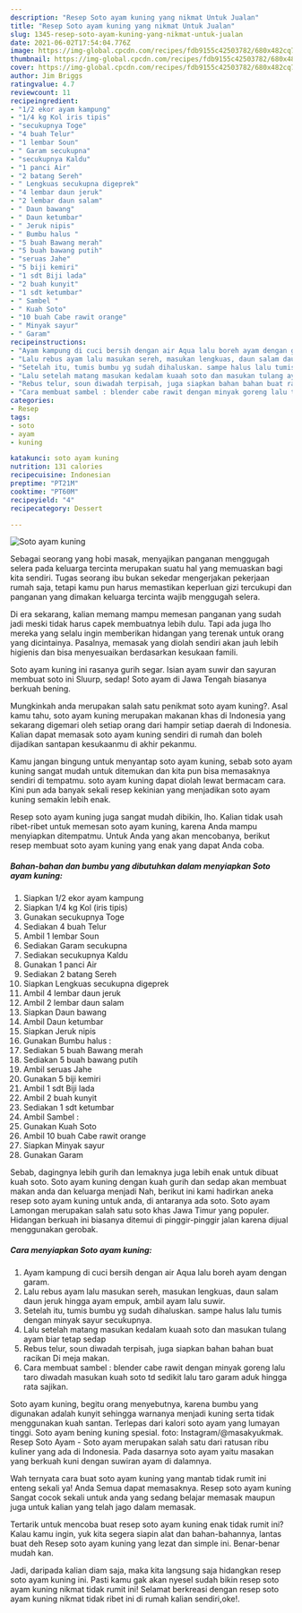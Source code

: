 ```yaml
---
description: "Resep Soto ayam kuning yang nikmat Untuk Jualan"
title: "Resep Soto ayam kuning yang nikmat Untuk Jualan"
slug: 1345-resep-soto-ayam-kuning-yang-nikmat-untuk-jualan
date: 2021-06-02T17:54:04.776Z
image: https://img-global.cpcdn.com/recipes/fdb9155c42503782/680x482cq70/soto-ayam-kuning-foto-resep-utama.jpg
thumbnail: https://img-global.cpcdn.com/recipes/fdb9155c42503782/680x482cq70/soto-ayam-kuning-foto-resep-utama.jpg
cover: https://img-global.cpcdn.com/recipes/fdb9155c42503782/680x482cq70/soto-ayam-kuning-foto-resep-utama.jpg
author: Jim Briggs
ratingvalue: 4.7
reviewcount: 11
recipeingredient:
- "1/2 ekor ayam kampung"
- "1/4 kg Kol iris tipis"
- "secukupnya Toge"
- "4 buah Telur"
- "1 lembar Soun"
- " Garam secukupna"
- "secukupnya Kaldu"
- "1 panci Air"
- "2 batang Sereh"
- " Lengkuas secukupna digeprek"
- "4 lembar daun jeruk"
- "2 lembar daun salam"
- " Daun bawang"
- " Daun ketumbar"
- " Jeruk nipis"
- " Bumbu halus "
- "5 buah Bawang merah"
- "5 buah bawang putih"
- "seruas Jahe"
- "5 biji kemiri"
- "1 sdt Biji lada"
- "2 buah kunyit"
- "1 sdt ketumbar"
- " Sambel "
- " Kuah Soto"
- "10 buah Cabe rawit orange"
- " Minyak sayur"
- " Garam"
recipeinstructions:
- "Ayam kampung di cuci bersih dengan air Aqua lalu boreh ayam dengan garam."
- "Lalu rebus ayam lalu masukan sereh, masukan lengkuas, daun salam daun jeruk hingga ayam empuk, ambil ayam lalu suwir."
- "Setelah itu, tumis bumbu yg sudah dihaluskan. sampe halus lalu tumis dengan minyak sayur secukupnya."
- "Lalu setelah matang masukan kedalam kuaah soto dan masukan tulang ayam biar tetap sedap"
- "Rebus telur, soun diwadah terpisah, juga siapkan bahan bahan buat racikan Di meja makan."
- "Cara membuat sambel : blender cabe rawit dengan minyak goreng lalu taro diwadah masukan kuah soto td sedikit lalu taro garam aduk hingga rata sajikan."
categories:
- Resep
tags:
- soto
- ayam
- kuning

katakunci: soto ayam kuning 
nutrition: 131 calories
recipecuisine: Indonesian
preptime: "PT21M"
cooktime: "PT60M"
recipeyield: "4"
recipecategory: Dessert

---
```



![Soto ayam kuning](https://img-global.cpcdn.com/recipes/fdb9155c42503782/680x482cq70/soto-ayam-kuning-foto-resep-utama.jpg)

Sebagai seorang yang hobi masak, menyajikan panganan menggugah selera pada keluarga tercinta merupakan suatu hal yang memuaskan bagi kita sendiri. Tugas seorang ibu bukan sekedar mengerjakan pekerjaan rumah saja, tetapi kamu pun harus memastikan keperluan gizi tercukupi dan panganan yang dimakan keluarga tercinta wajib menggugah selera.

Di era  sekarang, kalian memang mampu memesan panganan yang sudah jadi meski tidak harus capek membuatnya lebih dulu. Tapi ada juga lho mereka yang selalu ingin memberikan hidangan yang terenak untuk orang yang dicintainya. Pasalnya, memasak yang diolah sendiri akan jauh lebih higienis dan bisa menyesuaikan berdasarkan kesukaan famili. 

Soto ayam kuning ini rasanya gurih segar. Isian ayam suwir dan sayuran membuat soto ini Sluurp, sedap! Soto ayam di Jawa Tengah biasanya berkuah bening.

Mungkinkah anda merupakan salah satu penikmat soto ayam kuning?. Asal kamu tahu, soto ayam kuning merupakan makanan khas di Indonesia yang sekarang digemari oleh setiap orang dari hampir setiap daerah di Indonesia. Kalian dapat memasak soto ayam kuning sendiri di rumah dan boleh dijadikan santapan kesukaanmu di akhir pekanmu.

Kamu jangan bingung untuk menyantap soto ayam kuning, sebab soto ayam kuning sangat mudah untuk ditemukan dan kita pun bisa memasaknya sendiri di tempatmu. soto ayam kuning dapat diolah lewat bermacam cara. Kini pun ada banyak sekali resep kekinian yang menjadikan soto ayam kuning semakin lebih enak.

Resep soto ayam kuning juga sangat mudah dibikin, lho. Kalian tidak usah ribet-ribet untuk memesan soto ayam kuning, karena Anda mampu menyiapkan ditempatmu. Untuk Anda yang akan mencobanya, berikut resep membuat soto ayam kuning yang enak yang dapat Anda coba.

<!--inarticleads1-->

##### Bahan-bahan dan bumbu yang dibutuhkan dalam menyiapkan Soto ayam kuning:

1. Siapkan 1/2 ekor ayam kampung
1. Siapkan 1/4 kg Kol (iris tipis)
1. Gunakan secukupnya Toge
1. Sediakan 4 buah Telur
1. Ambil 1 lembar Soun
1. Sediakan  Garam secukupna
1. Sediakan secukupnya Kaldu
1. Gunakan 1 panci Air
1. Sediakan 2 batang Sereh
1. Siapkan  Lengkuas secukupna digeprek
1. Ambil 4 lembar daun jeruk
1. Ambil 2 lembar daun salam
1. Siapkan  Daun bawang
1. Ambil  Daun ketumbar
1. Siapkan  Jeruk nipis
1. Gunakan  Bumbu halus :
1. Sediakan 5 buah Bawang merah
1. Sediakan 5 buah bawang putih
1. Ambil seruas Jahe
1. Gunakan 5 biji kemiri
1. Ambil 1 sdt Biji lada
1. Ambil 2 buah kunyit
1. Sediakan 1 sdt ketumbar
1. Ambil  Sambel :
1. Gunakan  Kuah Soto
1. Ambil 10 buah Cabe rawit orange
1. Siapkan  Minyak sayur
1. Gunakan  Garam


Sebab, dagingnya lebih gurih dan lemaknya juga lebih enak untuk dibuat kuah soto. Soto ayam kuning dengan kuah gurih dan sedap akan membuat makan anda dan keluarga menjadi Nah, berikut ini kami hadirkan aneka resep soto ayam kuning untuk anda, di antaranya ada soto. Soto ayam Lamongan merupakan salah satu soto khas Jawa Timur yang populer. Hidangan berkuah ini biasanya ditemui di pinggir-pinggir jalan karena dijual menggunakan gerobak. 

<!--inarticleads2-->

##### Cara menyiapkan Soto ayam kuning:

1. Ayam kampung di cuci bersih dengan air Aqua lalu boreh ayam dengan garam.
1. Lalu rebus ayam lalu masukan sereh, masukan lengkuas, daun salam daun jeruk hingga ayam empuk, ambil ayam lalu suwir.
1. Setelah itu, tumis bumbu yg sudah dihaluskan. sampe halus lalu tumis dengan minyak sayur secukupnya.
1. Lalu setelah matang masukan kedalam kuaah soto dan masukan tulang ayam biar tetap sedap
1. Rebus telur, soun diwadah terpisah, juga siapkan bahan bahan buat racikan Di meja makan.
1. Cara membuat sambel : blender cabe rawit dengan minyak goreng lalu taro diwadah masukan kuah soto td sedikit lalu taro garam aduk hingga rata sajikan.


Soto ayam kuning, begitu orang menyebutnya, karena bumbu yang digunakan adalah kunyit sehingga warnanya menjadi kuning serta tidak menggunakan kuah santan. Terlepas dari kalori soto ayam yang lumayan tinggi. Soto ayam bening kuning spesial. foto: Instagram/@masakyukmak. Resep Soto Ayam - Soto ayam merupakan salah satu dari ratusan ribu kuliner yang ada di Indonesia. Pada dasarnya soto ayam yaitu masakan yang berkuah kuni dengan suwiran ayam di dalamnya. 

Wah ternyata cara buat soto ayam kuning yang mantab tidak rumit ini enteng sekali ya! Anda Semua dapat memasaknya. Resep soto ayam kuning Sangat cocok sekali untuk anda yang sedang belajar memasak maupun juga untuk kalian yang telah jago dalam memasak.

Tertarik untuk mencoba buat resep soto ayam kuning enak tidak rumit ini? Kalau kamu ingin, yuk kita segera siapin alat dan bahan-bahannya, lantas buat deh Resep soto ayam kuning yang lezat dan simple ini. Benar-benar mudah kan. 

Jadi, daripada kalian diam saja, maka kita langsung saja hidangkan resep soto ayam kuning ini. Pasti kamu gak akan nyesel sudah bikin resep soto ayam kuning nikmat tidak rumit ini! Selamat berkreasi dengan resep soto ayam kuning nikmat tidak ribet ini di rumah kalian sendiri,oke!.

